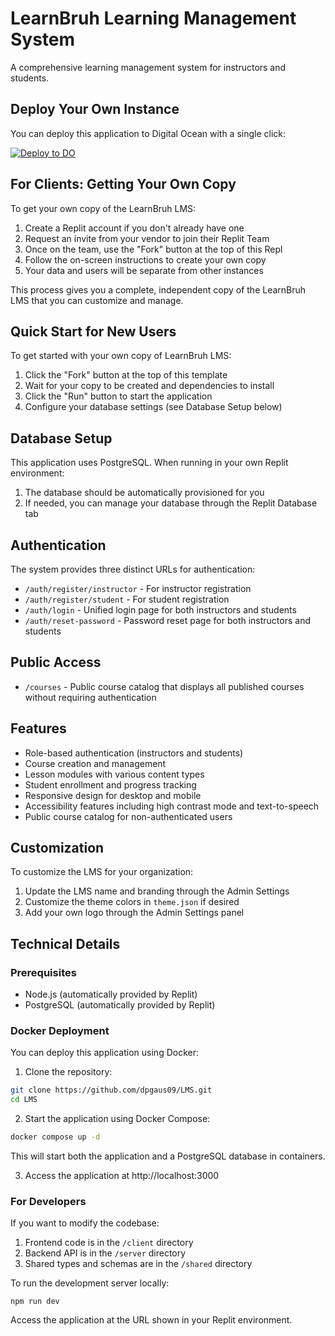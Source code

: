 
# LearnBruh Learning Management System

A comprehensive learning management system for instructors and students.

## Deploy Your Own Instance

You can deploy this application to Digital Ocean with a single click:

[![Deploy to DO](https://www.deploytodo.com/deploy-button.svg)](https://cloud.digitalocean.com/apps/new?repo=https://github.com/dpgaus09/LMS)

## For Clients: Getting Your Own Copy

To get your own copy of the LearnBruh LMS:

1. Create a Replit account if you don't already have one
2. Request an invite from your vendor to join their Replit Team
3. Once on the team, use the "Fork" button at the top of this Repl
4. Follow the on-screen instructions to create your own copy
5. Your data and users will be separate from other instances

This process gives you a complete, independent copy of the LearnBruh LMS that you can customize and manage.

## Quick Start for New Users

To get started with your own copy of LearnBruh LMS:

1. Click the "Fork" button at the top of this template
2. Wait for your copy to be created and dependencies to install
3. Click the "Run" button to start the application
4. Configure your database settings (see Database Setup below)

## Database Setup

This application uses PostgreSQL. When running in your own Replit environment:

1. The database should be automatically provisioned for you
2. If needed, you can manage your database through the Replit Database tab

## Authentication

The system provides three distinct URLs for authentication:

- `/auth/register/instructor` - For instructor registration
- `/auth/register/student` - For student registration  
- `/auth/login` - Unified login page for both instructors and students
- `/auth/reset-password` - Password reset page for both instructors and students

## Public Access

- `/courses` - Public course catalog that displays all published courses without requiring authentication

## Features

- Role-based authentication (instructors and students)
- Course creation and management
- Lesson modules with various content types
- Student enrollment and progress tracking
- Responsive design for desktop and mobile
- Accessibility features including high contrast mode and text-to-speech
- Public course catalog for non-authenticated users

## Customization

To customize the LMS for your organization:

1. Update the LMS name and branding through the Admin Settings
2. Customize the theme colors in `theme.json` if desired
3. Add your own logo through the Admin Settings panel

## Technical Details

### Prerequisites

- Node.js (automatically provided by Replit)
- PostgreSQL (automatically provided by Replit)

### Docker Deployment

You can deploy this application using Docker:

1. Clone the repository:
```bash
git clone https://github.com/dpgaus09/LMS.git
cd LMS
```

2. Start the application using Docker Compose:
```bash
docker compose up -d
```

This will start both the application and a PostgreSQL database in containers.

3. Access the application at http://localhost:3000

### For Developers

If you want to modify the codebase:

1. Frontend code is in the `/client` directory
2. Backend API is in the `/server` directory
3. Shared types and schemas are in the `/shared` directory

To run the development server locally:
```
npm run dev
```

Access the application at the URL shown in your Replit environment.
